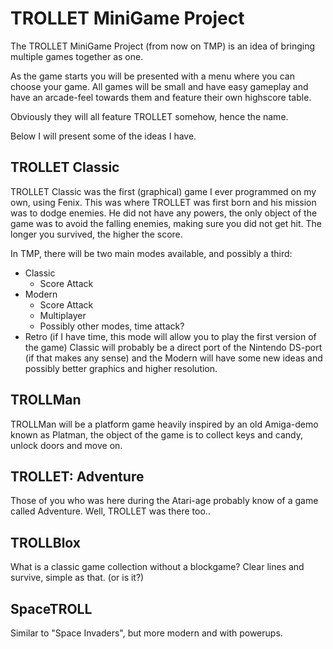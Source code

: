 # TROLLET MiniGame Project #

The TROLLET MiniGame Project (from now on TMP) is an idea of bringing multiple games together as one.

As the game starts you will be presented with a menu where you can choose your game.
All games will be small and have easy gameplay and have an arcade-feel towards them and feature their own highscore table.

Obviously they will all feature TROLLET somehow, hence the name.

Below I will present some of the ideas I have.


## TROLLET Classic ##

TROLLET Classic was the first (graphical) game I ever programmed on my own, using Fenix.
This was where TROLLET was first born and his mission was to dodge enemies.
He did not have any powers, the only object of the game was to avoid the falling enemies, making sure you did not get hit. The longer you survived, the higher the score.

In TMP, there will be two main modes available, and possibly a third:
  * Classic
    * Score Attack
  * Modern
    * Score Attack
    * Multiplayer
    * Possibly other modes, time attack?
  * Retro (if I have time, this mode will allow you to play the first version of the game)
Classic will probably be a direct port of the Nintendo DS-port (if that makes any sense) and the Modern will have some new ideas and possibly better graphics and higher resolution.


## TROLLMan ##

TROLLMan will be a platform game heavily inspired by an old Amiga-demo known as Platman, the object of the game is to collect keys and candy, unlock doors and move on.


## TROLLET: Adventure ##

Those of you who was here during the Atari-age probably know of a game called Adventure. Well, TROLLET was there too..


## TROLLBlox ##

What is a classic game collection without a blockgame? Clear lines and survive, simple as that. (or is it?)


## SpaceTROLL ##

Similar to "Space Invaders", but more modern and with powerups.